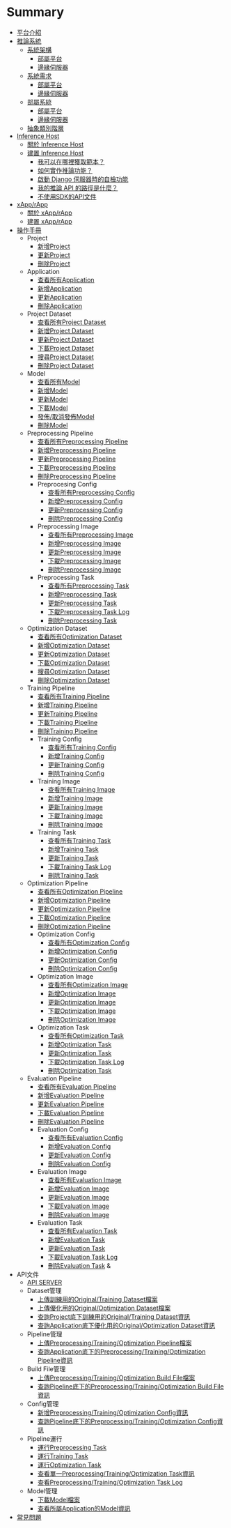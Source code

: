 # Summary

* [平台介紹](README.md)
* [推論系統](./inference_system/README.md)
  * [系統架構](./inference_system/architecture.md)
    * [部屬平台](./inference_system/architecture.md#部屬平台（deployment-platform）)
    * [邊緣伺服器](./inference_system/architecture.md#邊緣伺服器（edge-server）)
  * [系統需求](./inference_system/system_requirement.md)
    * [部屬平台](./inference_system/system_requirement.md#部屬平台（deployment-platform）)
    * [邊緣伺服器](./inference_system/system_requirement.md#邊緣伺服器（edge-server）)
  * [部屬系統](./inference_system/deployment.md)
    * [部屬平台](./inference_system/deployment.md#deployment-platform-部屬)
    * [邊緣伺服器](./inference_system/deployment.md#edge-server-部署) 
  * [抽象類別階層](./inference_system/abstract_class_hierarchy.md)
* [Inference Host](./inference_host/README.md)
  * [關於 Inference Host](./inference_host/about_inference_host.md)
  * [建置 Inference Host](./inference_host/build_inference_host.md)
    * [我可以在哪裡獲取範本？](./inference_host/build_inference_host.md#我可以在哪裡獲取範本？)
    * [如何實作推論功能？](./inference_host/build_inference_host.md#如何實作推論功能？)
    * [啟動 Django 伺服器時的自檢功能](./inference_host/build_inference_host.md#啟動-django-伺服器時的自檢功能)
    * [我的推論 API 的路徑是什麼？](./inference_host/build_inference_host.md#我的推論-api-的路徑是什麼？)
    * [不使用SDK的API文件](./inference_host/build_inference_host.md#不使用sdk的api文件)
* [xApp/rApp](./xApp_rApp/README.md)
  * [關於 xApp/rApp](./xApp_rApp/about_xApp_rApp.md)
  * [建置 xApp/rApp](./xApp_rApp/build_xApp_rApp.md)
* [操作手冊](./user_manual/README.md)
  * Project
    * [新增Project](./user_manual/project.md#新增project)
    * [更新Project](./user_manual/project.md#更新project)
    * [刪除Project](./user_manual/project.md#刪除projct)
  * Application
    * [查看所有Application](./user_manual/application.md#查看所有application)
    * [新增Application](./user_manual/application.md#新增application)
    * [更新Application](./user_manual/application.md#更新application)
    * [刪除Application](./user_manual/application.md#刪除application)
  * Project Dataset
    * [查看所有Project Dataset](./user_manual/project_dataset.md#查看所有project-dataset)
    * [新增Project Dataset](./user_manual/project_dataset.md#新增project-dataset)
    * [更新Project Dataset](./user_manual/project_dataset.md#更新originaltraining-dataset)
    * [下載Project Dataset](./user_manual/project_dataset.md#下載originaltraining-dataset)
    * [搜尋Project Dataset](./user_manual/project_dataset.md#搜尋originaltraining-dataset)
    * [刪除Project Dataset](./user_manual/project_dataset.md#刪除originaltraining-dataset)
  * Model
    * [查看所有Model](./user_manual/model.md#查看所有model)
    * [新增Model](./user_manual/model.md#新增model)
    * [更新Model](./user_manual/model.md#更新model)
    * [下載Model](./user_manual/model.md#下載model)
    * [發佈/取消發佈Model](./user_manual/model.md#發佈取消發佈model)
    * [刪除Model](./user_manual/model.md#刪除model)
  * Preprocessing Pipeline
    * [查看所有Preprocessing Pipeline](./user_manual/preprocessing/pipeline.md#查看所有preprocessing-pipeline)
    * [新增Preprocessing Pipeline](./user_manual/preprocessing/pipeline.md#新增preprocessing-pipeline)
    * [更新Preprocessing Pipeline](./user_manual/preprocessing/pipeline.md#更新preprocessing-pipeline)
    * [下載Preprocessing Pipeline](./user_manual/preprocessing/pipeline.md#下載preprocessing-pipeline)
    * [刪除Preprocessing Pipeline](./user_manual/preprocessing/pipeline.md#刪除preprocessing-pipeline)
    * Preprocesing Config
      * [查看所有Preprocessing Config](./user_manual/preprocessing/config.md#查看所有preprocessing-config)
      * [新增Preprocessing Config](./user_manual/preprocessing/config.md#新增preprocessing-config)
      * [更新Preprocessing Config](./user_manual/preprocessing/config.md#更新preprocessing-config)
      * [刪除Preprocessing Config](./user_manual/preprocessing/config.md#刪除preprocessing-config)
    * Preprocessing Image
      * [查看所有Preprocessing Image](./user_manual/preprocessing/image.md#查看所有preprocessing-image)
      * [新增Preprocessing Image](./user_manual/preprocessing/image.md#新增preprocessing-image)
      * [更新Preprocessing Image](./user_manual/preprocessing/image.md#更新preprocessing-image)
      * [下載Preprocessing Image](./user_manual/preprocessing/image.md#下載preprocessing-image)
      * [刪除Preprocessing Image](./user_manual/preprocessing/image.md#刪除preprocessing-image)
    * Preprocessing Task
      * [查看所有Preprocessing Task](./user_manual/preprocessing/task.md#查看所有preprocessing-task)
      * [新增Preprocessing Task](./user_manual/preprocessing/task.md#新增preprocessing-task)
      * [更新Preprocessing Task](./user_manual/preprocessing/task.md#更新preprocessing-task)
      * [下載Preprocessing Task Log](./user_manual/preprocessing/task.md#下載preprocessing-task-log)
      * [刪除Preprocessing Task](./user_manual/preprocessing/task.md#刪除preprocessing-task)
  * Optimization Dataset
    * [查看所有Optimization Dataset](./user_manual/application_dataset.md#查看所有optimization-dataset)
    * [新增Optimization Dataset](./user_manual/application_dataset.md#新增optimization-dataset)
    * [更新Optimization Dataset](./user_manual/application_dataset.md#更新originaloptimization-dataset)
    * [下載Optimization Dataset](./user_manual/application_dataset.md#下載originaloptimization-dataset)
    * [搜尋Optimization Dataset](./user_manual/application_dataset.md#搜尋originaloptimization-dataset)
    * [刪除Optimization Dataset](./user_manual/application_dataset.md#刪除originaloptimization-dataset)
  * Training Pipeline
    * [查看所有Training Pipeline](./user_manual/training/pipeline.md#查看所有training-pipeline)
    * [新增Training Pipeline](./user_manual/training/pipeline.md#新增training-pipeline)
    * [更新Training Pipeline](./user_manual/training/pipeline.md#更新training-pipeline)
    * [下載Training Pipeline](./user_manual/training/pipeline.md#下載training-pipeline)
    * [刪除Training Pipeline](./user_manual/training/pipeline.md#刪除training-pipeline)
    * Training Config
      * [查看所有Training Config](./user_manual/training/config.md#查看所有training-config)
      * [新增Training Config](./user_manual/training/config.md#新增training-config)
      * [更新Training Config](./user_manual/training/config.md#更新training-config)
      * [刪除Training Config](./user_manual/training/config.md#刪除training-config)
    * Training Image
      * [查看所有Training Image](./user_manual/training/image.md#查看所有training-image)
      * [新增Training Image](./user_manual/training/image.md#新增training-image)
      * [更新Training Image](./user_manual/training/image.md#更新training-image)
      * [下載Training Image](./user_manual/training/image.md#下載training-image)
      * [刪除Training Image](./user_manual/training/image.md#刪除training-image)
    * Training Task
      * [查看所有Training Task](./user_manual/training/task.md#查看所有training-task)
      * [新增Training Task](./user_manual/training/task.md#新增training-task)
      * [更新Training Task](./user_manual/training/task.md#更新training-task)
      * [下載Training Task Log](./user_manual/training/task.md#下載training-task-log)
      * [刪除Training Task](./user_manual/training/task.md#刪除training-task)
  * Optimization Pipeline
    * [查看所有Optimization Pipeline](./user_manual/optimization/pipeline.md#查看所有optimization-pipeline)
    * [新增Optimization Pipeline](./user_manual/optimization/pipeline.md#新增optimization-pipeline)
    * [更新Optimization Pipeline](./user_manual/optimization/pipeline.md#更新optimization-pipeline)
    * [下載Optimization Pipeline](./user_manual/optimization/pipeline.md#下載optimization-pipeline)
    * [刪除Optimization Pipeline](./user_manual/optimization/pipeline.md#刪除optimization-pipeline)
    * Optimization Config
      * [查看所有Optimization Config](./user_manual/optimization/config.md#查看所有optimization-config)
      * [新增Optimization Config](./user_manual/optimization/config.md#新增optimization-config)
      * [更新Optimization Config](./user_manual/optimization/config.md#更新optimization-config)
      * [刪除Optimization Config](./user_manual/optimization/config.md#刪除optimization-config)
    * Optimization Image
      * [查看所有Optimization Image](./user_manual/optimization/image.md#查看所有optimization-image)
      * [新增Optimization Image](./user_manual/optimization/image.md#新增optimization-image)
      * [更新Optimization Image](./user_manual/optimization/image.md#更新optimization-image)
      * [下載Optimization Image](./user_manual/optimization/image.md#下載optimization-image)
      * [刪除Optimization Image](./user_manual/optimization/image.md#刪除optimization-image)
    * Optimization Task
      * [查看所有Optimization Task](./user_manual/optimization/task.md#查看所有optimization-task)
      * [新增Optimization Task](./user_manual/optimization/task.md#新增optimization-task)
      * [更新Optimization Task](./user_manual/optimization/task.md#更新optimization-task)
      * [下載Optimization Task Log](./user_manual/optimization/task.md#下載optimization-task-log)
      * [刪除Optimization Task](./user_manual/optimization/task.md#刪除optimization-task)
  * Evaluation Pipeline
    * [查看所有Evaluation Pipeline](./user_manual/evaluation/pipeline.md#查看所有evaluation-pipeline)
    * [新增Evaluation Pipeline](./user_manual/evaluation/pipeline.md#新增evaluation-pipeline)
    * [更新Evaluation Pipeline](./user_manual/evaluation/pipeline.md#更新evaluation-pipeline)
    * [下載Evaluation Pipeline](./user_manual/evaluation/pipeline.md#下載evaluation-pipeline)
    * [刪除Evaluation Pipeline](./user_manual/evaluation/pipeline.md#刪除evaluation-pipeline)
    * Evaluation Config
      * [查看所有Evaluation Config](./user_manual/evaluation/config.md#查看所有evaluation-config)
      * [新增Evaluation Config](./user_manual/evaluation/config.md#新增evaluation-config)
      * [更新Evaluation Config](./user_manual/evaluation/config.md#更新evaluation-config)
      * [刪除Evaluation Config](./user_manual/evaluation/config.md#刪除evaluation-config)
    * Evaluation Image
      * [查看所有Evaluation Image](./user_manual/evaluation/image.md#查看所有evaluation-image)
      * [新增Evaluation Image](./user_manual/evaluation/image.md#新增evaluation-image)
      * [更新Evaluation Image](./user_manual/evaluation/image.md#更新evaluation-image)
      * [下載Evaluation Image](./user_manual/evaluation/image.md#下載evaluation-image)
      * [刪除Evaluation Image](./user_manual/evaluation/image.md#刪除evaluation-image)
    * Evaluation Task
      * [查看所有Evaluation Task](./user_manual/evaluation/task.md#查看所有evaluatiion-task)
      * [新增Evaluation Task](./user_manual/evaluation/task.md#新增evaluatiion-task)
      * [更新Evaluation Task](./user_manual/evaluation/task.md#更新evaluatiion-task)
      * [下載Evaluation Task Log](./user_manual/evaluation/task.md#下載evaluatiion-task-log)
      * [刪除Evaluation Task](./user_manual/evaluation/task.md#刪除optimization-task)
&
* API文件
  * [API SERVER](./user_manual/api_doc/api_server.md)
  * Dataset管理
    * [上傳訓練用的Original/Training Dataset檔案](./user_manual/api_doc/dataset.md#上傳訓練用的originaltraining-dataset檔案)
    * [上傳優化用的Original/Optimization Dataset檔案](./user_manual/api_doc/dataset.md#上傳優化用的originaloptimization-dataset檔案)
    * [查詢Project底下訓練用的Original/Training Dataset資訊](./user_manual/api_doc/dataset.md#查詢project底下訓練用的orignaltraining-dataset資訊)
    * [查詢Application底下優化用的Original/Optimization Dataset資訊](./user_manual/api_doc/dataset.md#查詢application底下優化用的originaloptimization-dataset資訊)
  * Pipeline管理
    * [上傳Preprocessing/Training/Optimization Pipeline檔案](./user_manual/api_doc/pipeline.md#上傳preprocessingtrainingoptimization-pipeline檔案)
    * [查詢Application底下的Preprocessing/Training/Optimization Pipeline資訊](./user_manual/api_doc/pipeline.md#查詢application底下的preprocessingtrainingoptimization-pipeline資訊)
  * Build File管理
    * [上傳Preprocessing/Training/Optimization Build File檔案](./user_manual/api_doc/build_file.md#上傳preprocessingtrainingoptimization-build-file檔案)
    * [查詢Pipeline底下的Preprocessing/Training/Optimization Build File資訊](./user_manual/api_doc/build_file.md#查詢pipeline底下的preprocessingtrainingoptimization-build-file資訊)
  * Config管理
    * [新增Preprocessing/Training/Optimization Config資訊](./user_manual/api_doc/config.md#新增preprocessingtrainingoptimization-config資訊)
    * [查詢Pipeline底下的Preprocessing/Training/Optimization Config資訊](./user_manual/api_doc/config.md#查詢pipeline底下的preprocessingtrainingoptimization-config資訊)
  * Pipeline運行
    * [運行Preprocessing Task](./user_manual/api_doc/run_pipeline.md#運行preprocessing-task)
    * [運行Training Task](./user_manual/api_doc/run_pipeline.md#運行training-task)
    * [運行Optimization Task](./user_manual/api_doc/run_pipeline.md#運行optimization-task)
    * [查看單一Preprocessing/Training/Optimization Task資訊](./user_manual/api_doc/run_pipeline.md#查看單一preprocessingtrainingoptimization-task資訊)
    * [查看Preprocessing/Training/Optimization Task Log](./user_manual/api_doc/run_pipeline.md#查看preprocessingtrainingoptimization-task-log)
  * Model管理
    * [下載Model檔案](./user_manual/api_doc/model.md#下載model檔案)
    * [查看所屬Application的Model資訊](./user_manual/api_doc/model.md#查看所屬application的model資訊)
* [常見問題](./issue/README.md)
